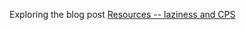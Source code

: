 Exploring the blog post [Resources -- laziness and CPS](
http://blog.infinitenegativeutility.com/2016/8/resources--laziness--and-continuation-passing-style)
